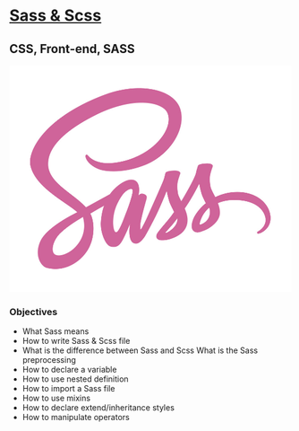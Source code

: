 # [Sass & Scss](https://sass-lang.com/documentation/at-rules/control/if/) 
## CSS, Front-end, SASS

![SASS](./sass.jpg)


### Objectives
- What Sass means
- How to write Sass & Scss file
- What is the difference between Sass and Scss
What is the Sass preprocessing
- How to declare a variable
- How to use nested definition
- How to import a Sass file
- How to use mixins
- How to declare extend/inheritance styles
- How to manipulate operators